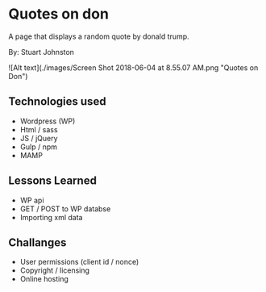 # Quotes on don

A page that displays a random quote by donald trump.

By: Stuart Johnston

![Alt text](./images/Screen Shot 2018-06-04 at 8.55.07 AM.png "Quotes on Don")

## Technologies used

* Wordpress (WP)
* Html / sass
* JS / jQuery
* Gulp / npm
* MAMP

## Lessons Learned

* WP api
* GET / POST to WP databse
* Importing xml data

## Challanges

* User permissions (client id / nonce)
* Copyright / licensing
* Online hosting
